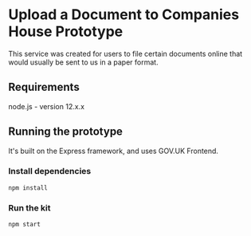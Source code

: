 # Upload a Document to Companies House Prototype
This service was created for users to file certain documents online that would usually be sent to us in a paper format.
## Requirements
node.js - version 12.x.x
## Running the prototype
It's built on the Express framework, and uses GOV.UK Frontend.
### Install dependencies
```npm install```
### Run the kit
```npm start```
